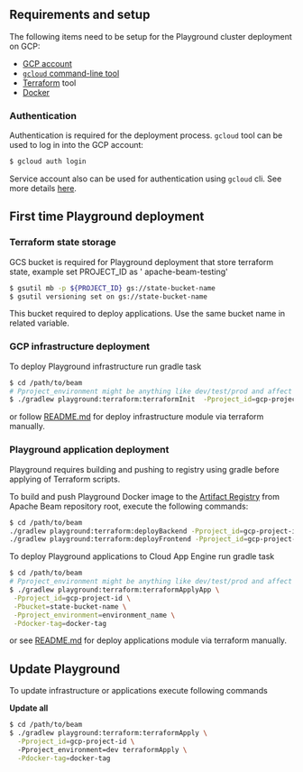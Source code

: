 <!--
    Licensed to the Apache Software Foundation (ASF) under one
    or more contributor license agreements.  See the NOTICE file
    distributed with this work for additional information
    regarding copyright ownership.  The ASF licenses this file
    to you under the Apache License, Version 2.0 (the
    "License"); you may not use this file except in compliance
    with the License.  You may obtain a copy of the License at

      http://www.apache.org/licenses/LICENSE-2.0

    Unless required by applicable law or agreed to in writing,
    software distributed under the License is distributed on an
    "AS IS" BASIS, WITHOUT WARRANTIES OR CONDITIONS OF ANY
    KIND, either express or implied.  See the License for the
    specific language governing permissions and limitations
    under the License.
-->

## Requirements and setup

The following items need to be setup for the Playground cluster deployment on GCP:

* [GCP account](https://cloud.google.com/)
* [`gcloud` command-line tool](https://cloud.google.com/sdk/gcloud)
* [Terraform](https://www.terraform.io/downloads.html) tool
* [Docker](https://www.docker.com/get-started)

### Authentication

Authentication is required for the deployment process. `gcloud` tool can be used to log in into the GCP account:

```bash
$ gcloud auth login
```

Service account also can be used for authentication using `gcloud` cli. See more
details [here](https://cloud.google.com/sdk/gcloud/reference/auth/activate-service-account).

## First time Playground deployment

### Terraform state storage

GCS bucket is required for Playground deployment that store terraform state, example set PROJECT_ID as '
apache-beam-testing'

```bash
$ gsutil mb -p ${PROJECT_ID} gs://state-bucket-name
$ gsutil versioning set on gs://state-bucket-name
```

This bucket required to deploy applications. Use the same bucket name in related variable.

### GCP infrastructure deployment

To deploy Playground infrastructure run gradle task

```bash
$ cd /path/to/beam
# Pproject_environment might be anything like dev/test/prod and affect to names of services and images
$ ./gradlew playground:terraform:terraformInit  -Pproject_id=gcp-project-id -Pbucket=state-bucket-name -Pproject_environment=environment_name
```

or follow [README.md](./infrastructure/README.md) for deploy infrastructure module via terraform manually.

### Playground application deployment

Playground requires building and pushing to registry using gradle before applying of Terraform scripts.

To build and push Playground Docker image to the [Artifact Registry](https://cloud.google.com/artifact-registry)
from Apache Beam repository root, execute the following commands:

```bash
$ cd /path/to/beam
./gradlew playground:terraform:deployBackend -Pproject_id=gcp-project-id -Pproject_environment=environment_name -Pdocker-tag=docker-tag
./gradlew playground:terraform:deployFrontend -Pproject_id=gcp-project-id -Pproject_environment=environment_name -Pdocker-tag=docker-tag
``` 

To deploy Playground applications to Cloud App Engine run gradle task

```bash
$ cd /path/to/beam
# Pproject_environment might be anything like dev/test/prod and affect to names of services and images
$ ./gradlew playground:terraform:terraformApplyApp \
 -Pproject_id=gcp-project-id \
 -Pbucket=state-bucket-name \
 -Pproject_environment=environment_name \
 -Pdocker-tag=docker-tag
```

or see [README.md](./applications/README.md) for deploy applications module via terraform manually.

## Update Playground

To update infrastructure or applications execute following commands

**Update all**

```bash
$ cd /path/to/beam
$ ./gradlew playground:terraform:terraformApply \
  -Pproject_id=gcp-project-id \ 
  -Pproject_environment=dev terraformApply \
  -Pdocker-tag=docker-tag
```
